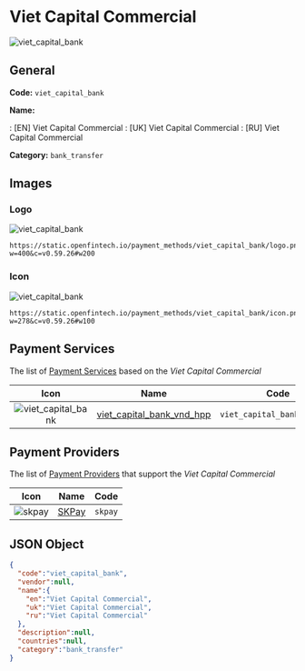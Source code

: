 
# Viet Capital Commercial 
![viet_capital_bank](https://static.openfintech.io/payment_methods/viet_capital_bank/logo.png?w=400&c=v0.59.26#w200)  

## General 
**Code:** `viet_capital_bank` 
 
**Name:** 
 
:	[EN] Viet Capital Commercial 
:	[UK] Viet Capital Commercial 
:	[RU] Viet Capital Commercial 
 
**Category:** `bank_transfer` 
 

## Images 

### Logo 
![viet_capital_bank](https://static.openfintech.io/payment_methods/viet_capital_bank/logo.png?w=400&c=v0.59.26#w200)  

```
https://static.openfintech.io/payment_methods/viet_capital_bank/logo.png?w=400&c=v0.59.26#w200
```  

### Icon 
![viet_capital_bank](https://static.openfintech.io/payment_methods/viet_capital_bank/icon.png?w=278&c=v0.59.26#w100)  

```
https://static.openfintech.io/payment_methods/viet_capital_bank/icon.png?w=278&c=v0.59.26#w100
```  

## Payment Services 
 
The list of [Payment Services](/payment-services/) based on the _Viet Capital Commercial_ 

|Icon|Name|Code| 
|:---:|:---:|:---:| 
|![viet_capital_bank](https://static.openfintech.io/payment_methods/viet_capital_bank/icon.png?w=278&c=v0.59.26#w100) |[viet_capital_bank_vnd_hpp](/payment-services/viet_capital_bank_vnd_hpp/)|`viet_capital_bank_vnd_hpp`| 
 

## Payment Providers 
 
The list of [Payment Providers](/payment-providers/) that support the _Viet Capital Commercial_ 

|Icon|Name|Code| 
|:---:|:---:|:---:| 
|![skpay](https://static.openfintech.io/payment_providers/skpay/icon.png?w=278&c=v0.59.26#w100) |[SKPay](/payment-providers/skpay/)|`skpay`| 
 

## JSON Object 

```json
{
  "code":"viet_capital_bank",
  "vendor":null,
  "name":{
    "en":"Viet Capital Commercial",
    "uk":"Viet Capital Commercial",
    "ru":"Viet Capital Commercial"
  },
  "description":null,
  "countries":null,
  "category":"bank_transfer"
}
```  
